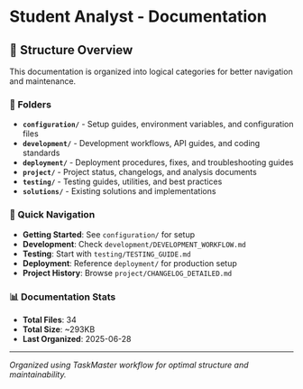 # Student Analyst - Documentation

## 📁 Structure Overview

This documentation is organized into logical categories for better navigation and maintenance.

### 📂 Folders

- **`configuration/`** - Setup guides, environment variables, and configuration files
- **`development/`** - Development workflows, API guides, and coding standards
- **`deployment/`** - Deployment procedures, fixes, and troubleshooting guides
- **`project/`** - Project status, changelogs, and analysis documents
- **`testing/`** - Testing guides, utilities, and best practices
- **`solutions/`** - Existing solutions and implementations

### 🎯 Quick Navigation

- **Getting Started**: See `configuration/` for setup
- **Development**: Check `development/DEVELOPMENT_WORKFLOW.md`
- **Testing**: Start with `testing/TESTING_GUIDE.md`
- **Deployment**: Reference `deployment/` for production setup
- **Project History**: Browse `project/CHANGELOG_DETAILED.md`

### 📊 Documentation Stats

- **Total Files**: 34
- **Total Size**: ~293KB
- **Last Organized**: 2025-06-28

---

_Organized using TaskMaster workflow for optimal structure and maintainability._
